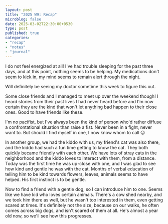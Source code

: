 ```yaml
---
layout: post
title: "2025 W9: Recap"
microblog: false
date: 2025-03-02T22:30:00+0530
type: post
published: true
categories:
- "recap"
- "notes"
- "journal"
---
```


I do not feel energized at all! I've had trouble sleeping for the past three days, and at this point, nothing seems to be helping. My medications don't seem to kick in, my mind seems to remain alert through the night. 

Will definitely be seeing my doctor sometime this week to figure this out. 

Some close friends and I managed to meet up over the weekend though! I heard stories from their past lives I had never heard before and I'm now certain they are the kind that won't let anything bad happen to their close ones. Good to have friends like these. 

I'm no pacifist, but I've always been the kind of person who'd rather diffuse a confrontational situation than raise a fist. Never been in a fight, never want to. But should I find myself in one, I now know whom to call 😉

In another group, we had the kiddo with us, my friend's cat was also there, and the kiddo had such a fun time getting to know the cat. They both quickly became friendly with each other. We have lots of stray cats in the neighborhood and the kiddo loves to interact with them, from a distance. Today was the first time he was up-close with one, and I was glad to see how kind and gentle he was with the cat. Months of verbal education of telling him to be kind towards flowers, leaves, animals seems to have helped. His first instinct is to be gentle. 

Now to find a friend with a gentle dog, so I can introduce him to one. Seems like we have kid who loves certain animals. There's a cow shed nearby, and we took him there as well, but he wasn't too interested in them, even getting scared at times. It's definitely not the size, because on our walks, he often comes across big dogs, and isn't scared of them at all. He's almost a year old now, so we'll see how this progresses. 